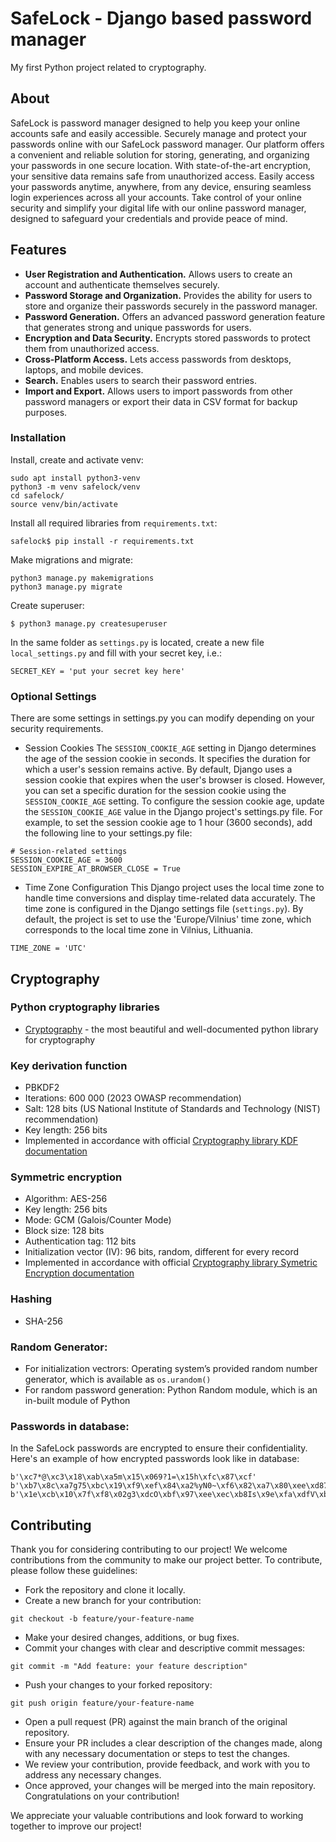 # SafeLock - Django based password manager
My first Python project related to cryptography.

## About
SafeLock is password manager designed to help you keep your online accounts safe and easily accessible.
Securely manage and protect your passwords online with our SafeLock password manager. Our platform offers a convenient and reliable solution for storing, generating, and organizing your passwords in one secure location. With state-of-the-art encryption, your sensitive data remains safe from unauthorized access. Easily access your passwords anytime, anywhere, from any device, ensuring seamless login experiences across all your accounts. Take control of your online security and simplify your digital life with our online password manager, designed to safeguard your credentials and provide peace of mind.

## Features
- **User Registration and Authentication.** Allows users to create an account and authenticate themselves securely.
- **Password Storage and Organization.** Provides the ability for users to store and organize their passwords securely in the password manager.
- **Password Generation.** Offers an advanced password generation feature that generates strong and unique passwords for users.
- **Encryption and Data Security.** Encrypts stored passwords to protect them from unauthorized access.
- **Cross-Platform Access.** Lets access passwords from desktops, laptops, and mobile devices.
- **Search.** Enables users to search their password entries.
- **Import and Export.** Allows users to import passwords from other password managers or export their data in CSV format for backup purposes.

### Installation
Install, create and activate venv:
```
sudo apt install python3-venv
python3 -m venv safelock/venv
cd safelock/
source venv/bin/activate
```

Install all required libraries from `requirements.txt`:
```
safelock$ pip install -r requirements.txt
```

Make migrations and migrate:
```
python3 manage.py makemigrations
python3 manage.py migrate
```

Create superuser:
```
$ python3 manage.py createsuperuser
```

In the same folder as `settings.py` is located, create a new file `local_settings.py` and fill with your secret key, i.e.:
```
SECRET_KEY = 'put your secret key here'
```
### Optional Settings
There are some settings in settings.py you can modify depending on your security requirements.

- Session Cookies
The `SESSION_COOKIE_AGE` setting in Django determines the age of the session cookie in seconds. It specifies the duration for which a user's session remains active.
By default, Django uses a session cookie that expires when the user's browser is closed. However, you can set a specific duration for the session cookie using the `SESSION_COOKIE_AGE` setting.
To configure the session cookie age, update the `SESSION_COOKIE_AGE` value in the Django project's settings.py file. For example, to set the session cookie age to 1 hour (3600 seconds), add the following line to your settings.py file:

```
# Session-related settings
SESSION_COOKIE_AGE = 3600
SESSION_EXPIRE_AT_BROWSER_CLOSE = True
```

- Time Zone Configuration
This Django project uses the local time zone to handle time conversions and display time-related data accurately. The time zone is configured in the Django settings file (`settings.py`).
By default, the project is set to use the 'Europe/Vilnius' time zone, which corresponds to the local time zone in Vilnius, Lithuania.

```
TIME_ZONE = 'UTC'
```

## Cryptography

### Python cryptography libraries
- [Cryptography](https://cryptography.io/en/latest/) - the most beautiful and well-documented python library for cryptography

### Key derivation function
- PBKDF2
- Iterations: 600 000 (2023 OWASP recommendation)
- Salt: 128 bits (US National Institute of Standards and Technology (NIST) recommendation)
- Key length: 256 bits
- Implemented in accordance with official [Cryptography library KDF documentation](https://cryptography.io/en/latest/hazmat/primitives/key-derivation-functions/)

### Symmetric encryption
- Algorithm: AES-256
- Key length: 256 bits
- Mode: GCM (Galois/Counter Mode)
- Block size: 128 bits
- Authentication tag: 112 bits
- Initialization vector (IV): 96 bits, random, different for every record
- Implemented in accordance with official [Cryptography library Symetric Encryption documentation](https://cryptography.io/en/latest/hazmat/primitives/symmetric-encryption/)

### Hashing
- SHA-256

### Random Generator:
- For initialization vectrors: Operating system’s provided random number generator, which is available as `os.urandom()`
- For random password generation: Python Random module, which is an in-built module of Python

### Passwords in database:
In the SafeLock passwords are encrypted to ensure their confidentiality. Here's an example of how encrypted passwords look like in database:
```
b'\xc7*@\xc3\x18\xab\xa5m\x15\x069?1=\x15h\xfc\x87\xcf'
b'\xb7\x8c\xa7g75\xbc\x19\xf9\xef\x84\xa2%yN0~\xf6\x82\xa7\x80\xee\xd87j'n\xbe\xa0\x8c\xaa\xc8'
b'\x1e\xcb\x10\x7f\xf8\x02g3\xdcO\xbf\x97\xee\xec\xb8Is\x9e\xfa\xdfV\xb4\xc8e\xbe+l\xf4\x9c\xf8\xe1'
```

## Contributing
Thank you for considering contributing to our project! We welcome contributions from the community to make our project better. To contribute, please follow these guidelines:
- Fork the repository and clone it locally.
- Create a new branch for your contribution:
```
git checkout -b feature/your-feature-name
```
- Make your desired changes, additions, or bug fixes.
- Commit your changes with clear and descriptive commit messages:
```
git commit -m "Add feature: your feature description"
```
- Push your changes to your forked repository:
```
git push origin feature/your-feature-name
```
- Open a pull request (PR) against the main branch of the original repository.
- Ensure your PR includes a clear description of the changes made, along with any necessary documentation or steps to test the changes.
- We review your contribution, provide feedback, and work with you to address any necessary changes.
- Once approved, your changes will be merged into the main repository. Congratulations on your contribution!

We appreciate your valuable contributions and look forward to working together to improve our project!

